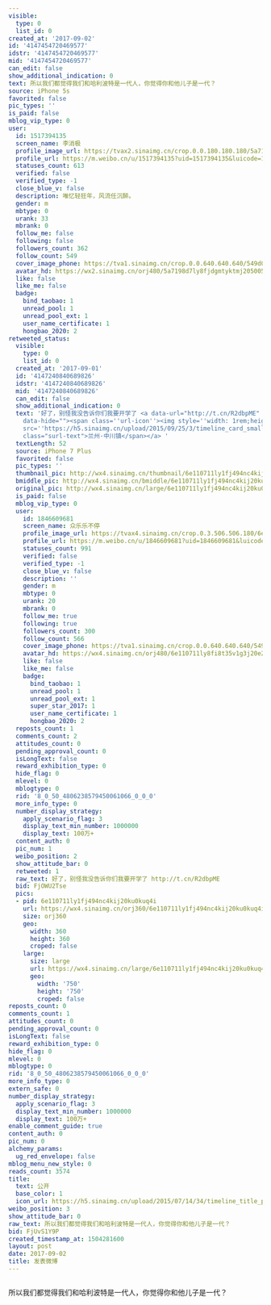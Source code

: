 ```yaml
---
visible:
  type: 0
  list_id: 0
created_at: '2017-09-02'
id: '4147454720469577'
idstr: '4147454720469577'
mid: '4147454720469577'
can_edit: false
show_additional_indication: 0
text: 所以我们都觉得我们和哈利波特是一代人，你觉得你和他儿子是一代？
source: iPhone 5s
favorited: false
pic_types: ''
is_paid: false
mblog_vip_type: 0
user:
  id: 1517394135
  screen_name: 李消极
  profile_image_url: https://tvax2.sinaimg.cn/crop.0.0.180.180.180/5a7198d7ly8fjdgmtyktmj20500500so.jpg?KID=imgbed,tva&Expires=1606399400&ssig=a8Pl5w2mbv
  profile_url: https://m.weibo.cn/u/1517394135?uid=1517394135&luicode=10000011&lfid=2304131517394135_-_WEIBO_SECOND_PROFILE_WEIBO
  statuses_count: 613
  verified: false
  verified_type: -1
  close_blue_v: false
  description: 唯忆轻狂年，风流任沉醉。
  gender: m
  mbtype: 0
  urank: 33
  mbrank: 0
  follow_me: false
  following: false
  followers_count: 362
  follow_count: 549
  cover_image_phone: https://tva1.sinaimg.cn/crop.0.0.640.640.640/549d0121tw1egm1kjly3jj20hs0hsq4f.jpg
  avatar_hd: https://wx2.sinaimg.cn/orj480/5a7198d7ly8fjdgmtyktmj20500500so.jpg
  like: false
  like_me: false
  badge:
    bind_taobao: 1
    unread_pool: 1
    unread_pool_ext: 1
    user_name_certificate: 1
    hongbao_2020: 2
retweeted_status:
  visible:
    type: 0
    list_id: 0
  created_at: '2017-09-01'
  id: '4147240840689826'
  idstr: '4147240840689826'
  mid: '4147240840689826'
  can_edit: false
  show_additional_indication: 0
  text: '好了，别怪我没告诉你们我要开学了 <a data-url="http://t.cn/R2dbpME" href="https://m.weibo.cn/p/index?containerid=23065700428008662012111000000&luicode=10000011&lfid=2304131517394135_-_WEIBO_SECOND_PROFILE_WEIBO"
    data-hide=""><span class=''url-icon''><img style=''width: 1rem;height: 1rem''
    src=''https://h5.sinaimg.cn/upload/2015/09/25/3/timeline_card_small_location_default.png''></span><span
    class="surl-text">兰州·中川镇</span></a> '
  textLength: 52
  source: iPhone 7 Plus
  favorited: false
  pic_types: ''
  thumbnail_pic: http://wx4.sinaimg.cn/thumbnail/6e110711ly1fj494nc4kij20ku0kuq4i.jpg
  bmiddle_pic: http://wx4.sinaimg.cn/bmiddle/6e110711ly1fj494nc4kij20ku0kuq4i.jpg
  original_pic: http://wx4.sinaimg.cn/large/6e110711ly1fj494nc4kij20ku0kuq4i.jpg
  is_paid: false
  mblog_vip_type: 0
  user:
    id: 1846609681
    screen_name: 众乐乐不停
    profile_image_url: https://tvax4.sinaimg.cn/crop.0.3.506.506.180/6e110711ly8fi8t35v1g3j20e20e8wfe.jpg?KID=imgbed,tva&Expires=1606399400&ssig=PBnXPugJpi
    profile_url: https://m.weibo.cn/u/1846609681?uid=1846609681&luicode=10000011&lfid=2304131517394135_-_WEIBO_SECOND_PROFILE_WEIBO
    statuses_count: 991
    verified: false
    verified_type: -1
    close_blue_v: false
    description: ''
    gender: m
    mbtype: 0
    urank: 20
    mbrank: 0
    follow_me: true
    following: true
    followers_count: 300
    follow_count: 566
    cover_image_phone: https://tva1.sinaimg.cn/crop.0.0.640.640.640/549d0121tw1egm1kjly3jj20hs0hsq4f.jpg
    avatar_hd: https://wx4.sinaimg.cn/orj480/6e110711ly8fi8t35v1g3j20e20e8wfe.jpg
    like: false
    like_me: false
    badge:
      bind_taobao: 1
      unread_pool: 1
      unread_pool_ext: 1
      super_star_2017: 1
      user_name_certificate: 1
      hongbao_2020: 2
  reposts_count: 1
  comments_count: 2
  attitudes_count: 0
  pending_approval_count: 0
  isLongText: false
  reward_exhibition_type: 0
  hide_flag: 0
  mlevel: 0
  mblogtype: 0
  rid: '8_0_50_4806238579450061066_0_0_0'
  more_info_type: 0
  number_display_strategy:
    apply_scenario_flag: 3
    display_text_min_number: 1000000
    display_text: 100万+
  content_auth: 0
  pic_num: 1
  weibo_position: 2
  show_attitude_bar: 0
  retweeted: 1
  raw_text: 好了，别怪我没告诉你们我要开学了 http://t.cn/R2dbpME ​​​
  bid: FjOWU2Tse
  pics:
  - pid: 6e110711ly1fj494nc4kij20ku0kuq4i
    url: https://wx4.sinaimg.cn/orj360/6e110711ly1fj494nc4kij20ku0kuq4i.jpg
    size: orj360
    geo:
      width: 360
      height: 360
      croped: false
    large:
      size: large
      url: https://wx4.sinaimg.cn/large/6e110711ly1fj494nc4kij20ku0kuq4i.jpg
      geo:
        width: '750'
        height: '750'
        croped: false
reposts_count: 0
comments_count: 1
attitudes_count: 0
pending_approval_count: 0
isLongText: false
reward_exhibition_type: 0
hide_flag: 0
mlevel: 0
mblogtype: 0
rid: '8_0_50_4806238579450061066_0_0_0'
more_info_type: 0
extern_safe: 0
number_display_strategy:
  apply_scenario_flag: 3
  display_text_min_number: 1000000
  display_text: 100万+
enable_comment_guide: true
content_auth: 0
pic_num: 0
alchemy_params:
  ug_red_envelope: false
mblog_menu_new_style: 0
reads_count: 3574
title:
  text: 公开
  base_color: 1
  icon_url: https://h5.sinaimg.cn/upload/2015/07/14/34/timeline_title_public_default.png
weibo_position: 3
show_attitude_bar: 0
raw_text: 所以我们都觉得我们和哈利波特是一代人，你觉得你和他儿子是一代？
bid: FjUvS1Y9P
created_timestamp_at: 1504281600
layout: post
date: 2017-09-02
title: 发表微博
---
```


![]()

所以我们都觉得我们和哈利波特是一代人，你觉得你和他儿子是一代？


